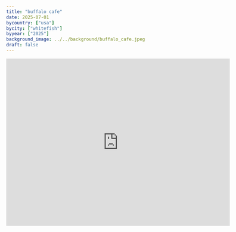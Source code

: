 ```yaml
---
title: "buffalo cafe"
date: 2025-07-01
bycountry: ["usa"]
bycity: ["whitefish"]
byyear: ["2025"]
background_image: ../../background/buffalo_cafe.jpeg
draft: false
---
```


<iframe src="https://www.google.com/maps/embed?pb=!1m18!1m12!1m3!1d5296.763712761045!2d-114.34651870642091!3d48.4108129!2m3!1f0!2f0!3f0!3m2!1i1024!2i768!4f13.1!3m3!1m2!1s0x536669b480398d69%3A0x7bd846005a76e32!2sBuffalo%20Cafe!5e0!3m2!1sen!2sus!4v1761456191396!5m2!1sen!2sus" width="600" height="450" style="border:0;" allowfullscreen="" loading="lazy" referrerpolicy="no-referrer-when-downgrade"></iframe>